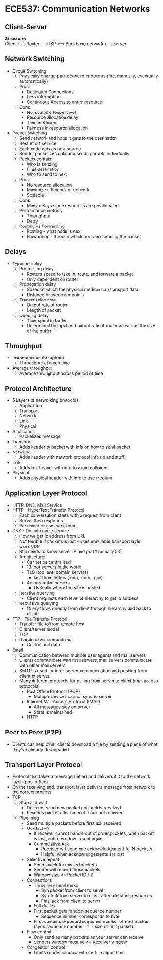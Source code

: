 # ECE537: Communication Networks
## Client-Server
**Structure:**
<br>
Client <--> Router <--> ISP <--> Backbone network <--> Server

## Network Switching
- Circuit Switching
    - Physically change path between endpoints (first manually, eventually automatically)
    - Pros:
        - Dedicated Connections
        - Less interruption
        - Continuous Access to entire resource
    - Cons:
      - Not scalable (expensive)
      - Resource allocation delay
      - Time inefficient
      - Fairness in resource allocation
- Packet Switching
  - Send network and hope it gets to the destination
  - Best effort service
  - Each node acts as new source
  - Sender packetizes data and sends packets individually
  - Packets contain:
    - Who is sending
    - Final destination
    - Who to send to next
  - Pros:
    - No resource allocation
    - Maximize efficiency of network
    - Scalable
  - Cons:
    - Many delays since resources are preallocated
  - Performance metrics
    - Throughput 
    - Delay
  - Routing vs Forwarding
    - Routing - what node is next
    - Forwarding - through which port am i sending the packet

## Delays
  - Types of delay
    - Processing delay
      - Routers speed to take in, route, and forward a packet
      - Only dependent on router
    - Propogation delay
      - Speed at which the physical medium can transport data
      - Distance between endpoints
    - Transmission time
      - Output rate of router
      - Length of packet
    - Queuing delay
      - Time spent in buffer
      - Determined by input and output rate of router as well as the size of the buffer

## Throughput
  - Instantaneous throughput
    - Throughput at given time
  - Average throughput
    - Average throughput across period of time

## Protocol Architecture
  - 5 Layers of networking protocols
    - Application
    - Transport
    - Network
    - Link
    - Physical
  - Application
    - Packetizes message
  - Transport
    - Adds header to packet with info on how to send packet
  - Network
    - Adds header with network protocol info (ip and stuff)
  - Link
    - Adds link header with info to avoid collisions
  - Physical
    - Adds physical header with info to use medium

## Application Layer Protocol
  - HTTP, DNS, Mail Service
  - HTTP - HyperText Transfer Protocol
    - Each conversation starts with a request from client
    - Server then responds
    - Persistant or non-persistant
  - DNS - Domain name service
    - How we get ip address from URL
    - Not terrible if packets is lost - uses unreliable transport layer
    - Uses UDP
    - Still needs to know server IP and port# (usually 53)
    - Architecture:
      - Cannot be centralized
      - 13 root servers in the world
      - TLD (top level domain servers) 
        - last three letters (.edu, .com, .gov)
      - Authoratative servers
        - UsSually where the site is hosted
    - Iterative querying
      - Client requests each level of hierarchy to get ip address
    - Recursive querying
      - Query flows directly from client through hierarchy and back to client
  - FTP - File Transfer Protocol
    - Transfer file to/from remote host
    - Client/server model
    - TCP
    - Requires two connections
      - Control and data
  - Email
    - Communication between multiple user agents and mail servers
    - Clients communicate with mail servers, mail servers communicate with other mail servers
    - SMTP is used for inter-server communication and pushing from client to server
    - Many different protocols for pulling from server to client (mail access protocols)
      - Post Office Protocol (POP)
        - Multiple devices cannot sync to server
      - Internet Mail Access Protocol (IMAP)
        - All messages stay on server
        - State is maintained
      - HTTP

## Peer to Peer (P2P)
- Clients can help other clients download a file by sending a piece of what they've already downloaded

## Transport Layer Protocol
- Protocol that takes a message (letter) and delivers it it to the network layer (post office)
- On the receiving end, transport layer delivers message from network to the correct process
- TCP
  - Stop and wait
    - Does not send new packet until ack is received
    - Resends packet after timeout if ack not received
  - Pipelining
    - Send multiple packets before first ack received
    - Go-Back-N
      - If receiver cannot handle out of order packets, when packet is lost, entire window is sent again
      - Cummulative Ack
        - Receiver will send one acknowledgement for N packets.
        - Helpful when acknowledgements are lost
    - Selective repeat
      - Sends nack for missed packets
      - Sender will resend those packets
      - Window size <= Packet ID / 2
    - Connections
      - Three way handshake
        - Syn packet from client to server
        - Syn-Ack from server to client after allocating resources
        - Final ack from client to server
      - Full duplex
      - First packet gets random sequence number
        - Sequence number corresponds to byte
      - First contains expected sequence number of next packet (sync sequence number + 1 + size of first packet)
    - Flow control
      - Only send as many packets as your server can receive
      - Senders window must be <= Receiver window
    - Congestion control
      - Limits sender window with certain algorithms